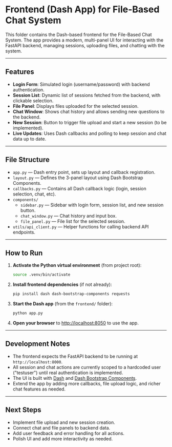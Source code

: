 # Frontend (Dash App) for File-Based Chat System

This folder contains the Dash-based frontend for the File-Based Chat System. The app provides a modern, multi-panel UI for interacting with the FastAPI backend, managing sessions, uploading files, and chatting with the system.

---

## Features
- **Login Form**: Simulated login (username/password) with backend authentication.
- **Session List**: Dynamic list of sessions fetched from the backend, with clickable selection.
- **File Panel**: Displays files uploaded for the selected session.
- **Chat Window**: Shows chat history and allows sending new questions to the backend.
- **New Session**: Button to trigger file upload and start a new session (to be implemented).
- **Live Updates**: Uses Dash callbacks and polling to keep session and chat data up to date.

---

## File Structure

- `app.py` — Dash entry point, sets up layout and callback registration.
- `layout.py` — Defines the 3-panel layout using Dash Bootstrap Components.
- `callbacks.py` — Contains all Dash callback logic (login, session selection, chat, etc).
- `components/`
  - `sidebar.py` — Sidebar with login form, session list, and new session button.
  - `chat_window.py` — Chat history and input box.
  - `file_panel.py` — File list for the selected session.
- `utils/api_client.py` — Helper functions for calling backend API endpoints.

---

## How to Run

1. **Activate the Python virtual environment** (from project root):
   ```bash
   source .venv/bin/activate
   ```
2. **Install frontend dependencies** (if not already):
   ```bash
   pip install dash dash-bootstrap-components requests
   ```
3. **Start the Dash app** (from the `frontend/` folder):
   ```bash
   python app.py
   ```
4. **Open your browser** to [http://localhost:8050](http://localhost:8050) to use the app.

---

## Development Notes
- The frontend expects the FastAPI backend to be running at `http://localhost:8000`.
- All session and chat actions are currently scoped to a hardcoded user ("testuser") until real authentication is implemented.
- The UI is built with [Dash](https://dash.plotly.com/) and [Dash Bootstrap Components](https://dash-bootstrap-components.opensource.faculty.ai/).
- Extend the app by adding more callbacks, file upload logic, and richer chat features as needed.

---

## Next Steps
- Implement file upload and new session creation.
- Connect chat and file panels to backend data.
- Add user feedback and error handling for all actions.
- Polish UI and add more interactivity as needed.
